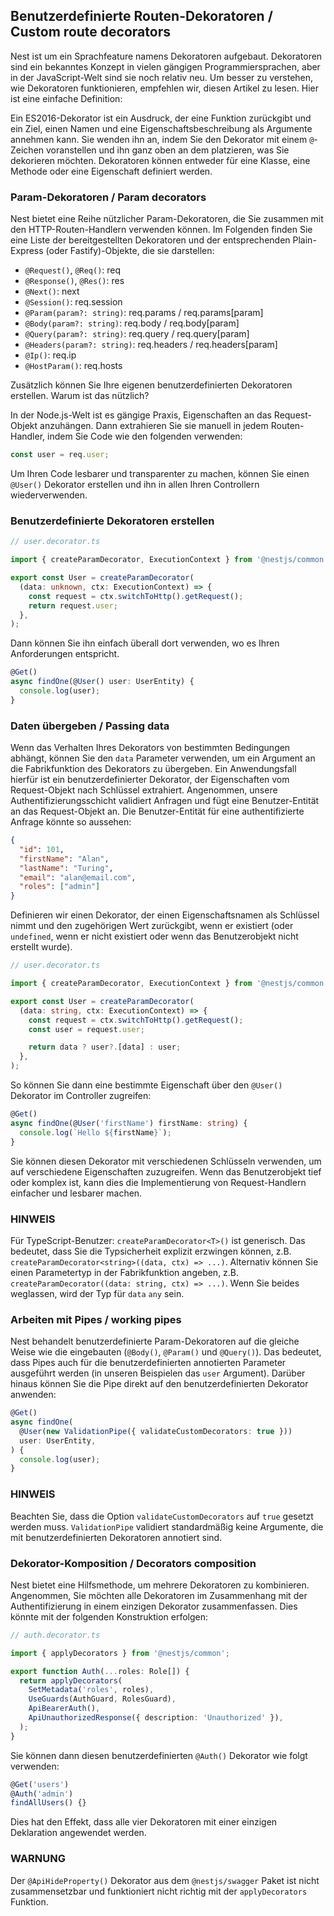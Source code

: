 ## Benutzerdefinierte Routen-Dekoratoren / Custom route decorators

Nest ist um ein Sprachfeature namens Dekoratoren aufgebaut. Dekoratoren sind ein bekanntes Konzept in vielen gängigen Programmiersprachen, aber in der JavaScript-Welt sind sie noch relativ neu. Um besser zu verstehen, wie Dekoratoren funktionieren, empfehlen wir, diesen Artikel zu lesen. Hier ist eine einfache Definition:

Ein ES2016-Dekorator ist ein Ausdruck, der eine Funktion zurückgibt und ein Ziel, einen Namen und eine Eigenschaftsbeschreibung als Argumente annehmen kann. Sie wenden ihn an, indem Sie den Dekorator mit einem `@`-Zeichen voranstellen und ihn ganz oben an dem platzieren, was Sie dekorieren möchten. Dekoratoren können entweder für eine Klasse, eine Methode oder eine Eigenschaft definiert werden.

### Param-Dekoratoren / Param decorators

Nest bietet eine Reihe nützlicher Param-Dekoratoren, die Sie zusammen mit den HTTP-Routen-Handlern verwenden können. Im Folgenden finden Sie eine Liste der bereitgestellten Dekoratoren und der entsprechenden Plain-Express (oder Fastify)-Objekte, die sie darstellen:

- `@Request()`, `@Req()`: req
- `@Response()`, `@Res()`: res
- `@Next()`: next
- `@Session()`: req.session
- `@Param(param?: string)`: req.params / req.params[param]
- `@Body(param?: string)`: req.body / req.body[param]
- `@Query(param?: string)`: req.query / req.query[param]
- `@Headers(param?: string)`: req.headers / req.headers[param]
- `@Ip()`: req.ip
- `@HostParam()`: req.hosts

Zusätzlich können Sie Ihre eigenen benutzerdefinierten Dekoratoren erstellen. Warum ist das nützlich?

In der Node.js-Welt ist es gängige Praxis, Eigenschaften an das Request-Objekt anzuhängen. Dann extrahieren Sie sie manuell in jedem Routen-Handler, indem Sie Code wie den folgenden verwenden:

```typescript
const user = req.user;
```

Um Ihren Code lesbarer und transparenter zu machen, können Sie einen `@User()` Dekorator erstellen und ihn in allen Ihren Controllern wiederverwenden.

### Benutzerdefinierte Dekoratoren erstellen

```typescript
// user.decorator.ts

import { createParamDecorator, ExecutionContext } from '@nestjs/common';

export const User = createParamDecorator(
  (data: unknown, ctx: ExecutionContext) => {
    const request = ctx.switchToHttp().getRequest();
    return request.user;
  },
);
```

Dann können Sie ihn einfach überall dort verwenden, wo es Ihren Anforderungen entspricht.

```typescript
@Get()
async findOne(@User() user: UserEntity) {
  console.log(user);
}
```

### Daten übergeben / Passing data

Wenn das Verhalten Ihres Dekorators von bestimmten Bedingungen abhängt, können Sie den `data` Parameter verwenden, um ein Argument an die Fabrikfunktion des Dekorators zu übergeben. Ein Anwendungsfall hierfür ist ein benutzerdefinierter Dekorator, der Eigenschaften vom Request-Objekt nach Schlüssel extrahiert. Angenommen, unsere Authentifizierungsschicht validiert Anfragen und fügt eine Benutzer-Entität an das Request-Objekt an. Die Benutzer-Entität für eine authentifizierte Anfrage könnte so aussehen:

```json
{
  "id": 101,
  "firstName": "Alan",
  "lastName": "Turing",
  "email": "alan@email.com",
  "roles": ["admin"]
}
```

Definieren wir einen Dekorator, der einen Eigenschaftsnamen als Schlüssel nimmt und den zugehörigen Wert zurückgibt, wenn er existiert (oder `undefined`, wenn er nicht existiert oder wenn das Benutzerobjekt nicht erstellt wurde).

```typescript
// user.decorator.ts

import { createParamDecorator, ExecutionContext } from '@nestjs/common';

export const User = createParamDecorator(
  (data: string, ctx: ExecutionContext) => {
    const request = ctx.switchToHttp().getRequest();
    const user = request.user;

    return data ? user?.[data] : user;
  },
);
```

So können Sie dann eine bestimmte Eigenschaft über den `@User()` Dekorator im Controller zugreifen:

```typescript
@Get()
async findOne(@User('firstName') firstName: string) {
  console.log(`Hello ${firstName}`);
}
```

Sie können diesen Dekorator mit verschiedenen Schlüsseln verwenden, um auf verschiedene Eigenschaften zuzugreifen. Wenn das Benutzerobjekt tief oder komplex ist, kann dies die Implementierung von Request-Handlern einfacher und lesbarer machen.

### HINWEIS
Für TypeScript-Benutzer: `createParamDecorator<T>()` ist generisch. Das bedeutet, dass Sie die Typsicherheit explizit erzwingen können, z.B. `createParamDecorator<string>((data, ctx) => ...)`. Alternativ können Sie einen Parametertyp in der Fabrikfunktion angeben, z.B. `createParamDecorator((data: string, ctx) => ...)`. Wenn Sie beides weglassen, wird der Typ für `data` `any` sein.

### Arbeiten mit Pipes / working pipes

Nest behandelt benutzerdefinierte Param-Dekoratoren auf die gleiche Weise wie die eingebauten (`@Body()`, `@Param()` und `@Query()`). Das bedeutet, dass Pipes auch für die benutzerdefinierten annotierten Parameter ausgeführt werden (in unseren Beispielen das `user` Argument). Darüber hinaus können Sie die Pipe direkt auf den benutzerdefinierten Dekorator anwenden:

```typescript
@Get()
async findOne(
  @User(new ValidationPipe({ validateCustomDecorators: true }))
  user: UserEntity,
) {
  console.log(user);
}
```

### HINWEIS
Beachten Sie, dass die Option `validateCustomDecorators` auf `true` gesetzt werden muss. `ValidationPipe` validiert standardmäßig keine Argumente, die mit benutzerdefinierten Dekoratoren annotiert sind.

### Dekorator-Komposition / Decorators composition

Nest bietet eine Hilfsmethode, um mehrere Dekoratoren zu kombinieren. Angenommen, Sie möchten alle Dekoratoren im Zusammenhang mit der Authentifizierung in einem einzigen Dekorator zusammenfassen. Dies könnte mit der folgenden Konstruktion erfolgen:

```typescript
// auth.decorator.ts

import { applyDecorators } from '@nestjs/common';

export function Auth(...roles: Role[]) {
  return applyDecorators(
    SetMetadata('roles', roles),
    UseGuards(AuthGuard, RolesGuard),
    ApiBearerAuth(),
    ApiUnauthorizedResponse({ description: 'Unauthorized' }),
  );
}
```

Sie können dann diesen benutzerdefinierten `@Auth()` Dekorator wie folgt verwenden:

```typescript
@Get('users')
@Auth('admin')
findAllUsers() {}
```

Dies hat den Effekt, dass alle vier Dekoratoren mit einer einzigen Deklaration angewendet werden.

### WARNUNG
Der `@ApiHideProperty()` Dekorator aus dem `@nestjs/swagger` Paket ist nicht zusammensetzbar und funktioniert nicht richtig mit der `applyDecorators` Funktion.
